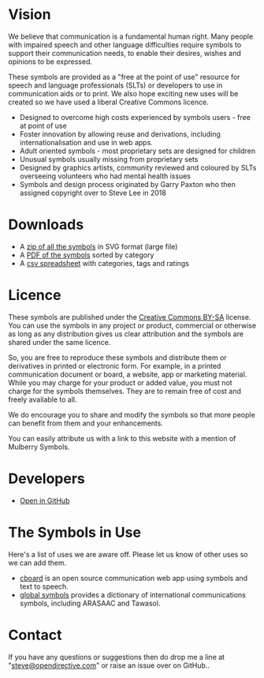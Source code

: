 # Vision

We believe that communication is a fundamental human right. Many people with impaired speech and other language difficulties require symbols to support their communication needs, to enable their desires, wishes and opinions to be expressed.

These symbols are provided as a "free at the point of use" resource for speech and language professionals (SLTs) or developers to use in communication aids or to print. We also hope exciting new uses will be created so we have used a liberal Creative Commons licence.

* Designed to overcome high costs experienced by symbols users - free at point of use
* Foster innovation by allowing reuse and derivations, including internationalisation and use in web apps.
* Adult oriented symbols - most proprietary sets are designed for children
* Unusual symbols usually missing from proprietary sets
* Designed by graphics artists, community reviewed and coloured by SLTs overseeing volunteers who had mental health issues
* Symbols and design process originated by Garry Paxton who then assigned copyright over to Steve Lee in 2018

# Downloads

* A [zip of all the symbols](https://cdn.rawgit.com/straight-street/mulberry-symbols/0d9d8138/mulberry-symbols.zip) in SVG format (large file)
* A [PDF of the symbols](https://cdn.rawgit.com/straight-street/mulberry-symbols/0d9d8138/categories.pdf) sorted by category
* A [csv spreadsheet](https://cdn.rawgit.com/straight-street/mulberry-symbols/0d9d8138/symbol-info.csv) with categories, tags and ratings

# Licence

These symbols are published under the [Creative Commons BY-SA](https://github.com/straight-street/mulberry-symbols/blob/master/LICENSE.txt) license. You can use the symbols in any project or product, commercial or otherwise as long as any distribution gives us clear attribution and the symbols are shared under the same licence.

So, you are free to reproduce these symbols and distribute them or derivatives in printed or electronic form. For example, in a printed communication document or board, a website, app or marketing material. While you may charge for your product or added value, you must not charge for the symbols themselves. They are to remain free of cost and freely available to all.

We do encourage you to share and modify the symbols so that more people can benefit from them and your enhancements.

You can easily attribute us with a link to this website with a mention of Mulberry Symbols.

# Developers

* [Open in GitHub](https://github.com/straight-street/mulberry-symbols)

# The Symbols in Use

Here's a list of uses we are aware off. Please let us know of other uses so we can add them.

* [cboard](https://www.cboard.io/) is an open source communication web app using symbols and text to speech.
* [global symbols](https://globalsymbols.com/en/home/) provides a dictionary of international communications symbols, including ARASAAC and Tawasol.

# Contact

If you have any questions or suggestions then do drop me a line at "steve@opendirective.com" or raise an issue over on GitHub..